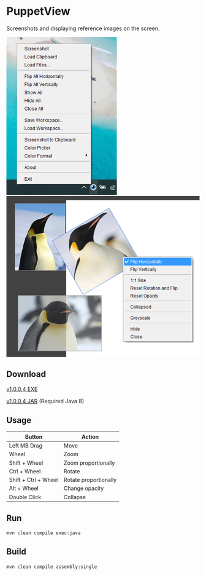 # PuppetView
Screenshots and displaying reference images on the screen.

![](./screenshot-1.jpg)
![](./screenshot-2.png)

## Download

[v1.0.0.4 EXE](https://github.com/x6ud/puppet-view/releases/download/1.0.0.4/puppet-view.exe)

[v1.0.0.4 JAR](https://github.com/x6ud/puppet-view/releases/download/1.0.0.4/jar.zip) (Required Java 8)

## Usage

| Button               | Action |
|----------------------| --- |
| Left MB Drag         | Move |
| Wheel                | Zoom |
| Shift + Wheel        | Zoom proportionally |
| Ctrl + Wheel         | Rotate |
| Shift + Ctrl + Wheel | Rotate proportionally |
| Alt + Wheel          | Change opacity |
| Double Click         | Collapse |

## Run

```
mvn clean compile exec:java
```

## Build

```
mvn clean compile assembly:single
```
